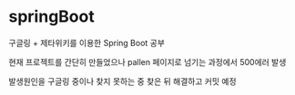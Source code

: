 # springBoot

구글링 + 제타위키를 이용한 Spring Boot 공부

현재 프로젝트를 간단히 만들었으나 pallen 페이지로 넘기는 과정에서 500에러 발생

발생원인을 구글링 중이나 찾지 못하는 중
찾은 뒤 해결하고 커밋 예정

